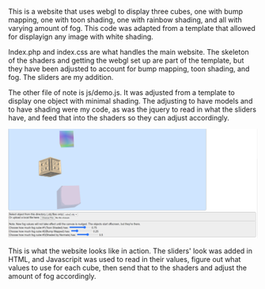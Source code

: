 <p>This is a website that uses webgl to display three cubes, one with bump mapping, one with toon shading, one with rainbow shading, and all with varying amount of fog. This code was adapted from a template that allowed for displayign any image with white shading.</p>
<p>Index.php and index.css are what handles the main website. The skeleton of the shaders and getting the webgl set up are part of the template, but they have been adjusted to account for bump mapping, toon shading, and fog. The sliders are my addition.</p>
<p>The other file of note is js/demo.js. It was adjusted from a template to display one object with minimal shading. The adjusting to have models and to have shading were my code, as was the jquery to read in what the sliders have, and feed that into the shaders so they can adjust accordingly.


![Graphics Example Image](https://github.com/eplank18/best_hits/blob/main/Graphics%20Final%20Project/Graphics%20Example.png)
<p>This is what the website looks like in action. The sliders' look was added in HTML, and Javascripit was used to read in their values, figure out what values to use for each cube, then send that to the shaders and adjust the amount of fog accordingly.</p>
